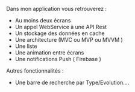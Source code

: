 Dans mon application vous retrouverez :
- Au moins deux écrans
- Un appel WebService à une API Rest
- Un stockage des données en cache
- Une architecture (MVC ou MVP ou MVVM )
- Une liste
- Une animation entre écrans
- Une notifications Push ( Firebase ) 

Autres fonctionnalités : 
- Une barre de recherche par Type/Evolution....
